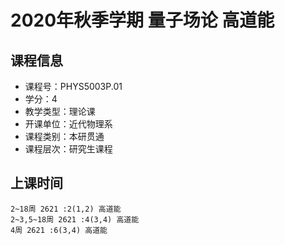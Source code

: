 # 2020年秋季学期 量子场论 高道能






## 课程信息

- 课程号：PHYS5003P.01
- 学分：4
- 教学类型：理论课
- 开课单位：近代物理系
- 课程类别：本研贯通
- 课程层次：研究生课程

## 上课时间

```
2~18周 2621 :2(1,2) 高道能
2~3,5~18周 2621 :4(3,4) 高道能
4周 2621 :6(3,4) 高道能
```

